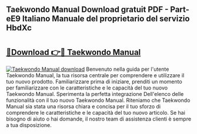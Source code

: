 ## Taekwondo Manual Download gratuit PDF - Part-eE9 Italiano Manuale del proprietario del servizio HbdXc

# <h2><a href="http://dfgi2fw.blite.top/?on=Taekwondo+Manual">🔗Download 👉🔴 Taekwondo Manual</a></h2>

[![Taekwondo Manual download](https://i.imgur.com/lujVjoI.png)](http://dfgi2fw.blite.top/?on=Taekwondo+Manual)
Benvenuto nella guida per l'utente Taekwondo Manual, la tua risorsa centrale per comprendere e utilizzare il tuo nuovo prodotto. Familiarizzare prima di iniziare, prenditi un momento per familiarizzare con le caratteristiche e le capacità del tuo nuovo Taekwondo Manual. Sperimenta la perfetta integrazione Dell'elenco delle funzionalità con il tuo nuovo Taekwondo Manual. Riteniamo che Taekwondo Manual sia stata una risorsa chiara e concisa per il tuo sforzo di comprendere le caratteristiche e le capacità del tuo nuovo articolo. Se hai bisogno di aiuto o hai domande, il nostro team di assistenza clienti è sempre a tua disposizione.

